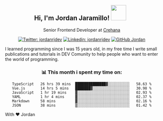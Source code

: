 <div align="center">
<h2 style="margin-right:10px;">Hi, I'm Jordan Jaramillo! <img src="https://media.giphy.com/media/Wj7lNjMNDxSmc/source.gif" width="50" > </h2>

<p>Senior Frontend Developer at <a href="https://www.crehana.com/">Crehana</a></p>

[![Twitter: jordanrjdev](https://img.shields.io/twitter/follow/jordanrjdev?style=social)](https://twitter.com/jordanrjdev)
[![Linkedin: jordanrjdev](https://img.shields.io/badge/-jordanrjdev-blue?style=flat-square&logo=Linkedin&logoColor=white&link=https://www.linkedin.com/in/jordanrjdev/)](https://www.linkedin.com/in/jordanrjdev/)
[![GitHub Jordan](https://img.shields.io/github/followers/jnadroj?label=follow&style=social)](https://github.com/jnadroj)

</div>
I learned programming since I was 15 years old, in my free time I write small publications and tutorials in DEV Comunity to help people who want to enter the world of programming.

<div align="center">

### 📊 **This month i spent my time on:**

<!--START_SECTION:waka-->

```text
TypeScript   26 hrs 39 mins  ██████████████▓░░░░░░░░░░   58.63 %
Vue.js       14 hrs 5 mins   ███████▓░░░░░░░░░░░░░░░░░   30.98 %
JavaScript   1 hr 19 mins    ▓░░░░░░░░░░░░░░░░░░░░░░░░   02.93 %
YAML         1 hr 4 mins     ▓░░░░░░░░░░░░░░░░░░░░░░░░   02.37 %
Markdown     58 mins         ▓░░░░░░░░░░░░░░░░░░░░░░░░   02.16 %
JSON         38 mins         ▒░░░░░░░░░░░░░░░░░░░░░░░░   01.42 %
```

<!--END_SECTION:waka-->

</div>

With ❤️ Jordan
